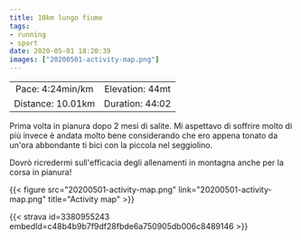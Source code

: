 ```yaml
---
title: 10km lungo fiume
tags:
- running
- sport
date: 2020-05-01 18:20:39
images: ["20200501-activity-map.png"]
---
```

| | |
| :-: | :-: |
| Pace: 4:24min/km | Elevation: 44mt |
| Distance: 10.01km | Duration: 44:02 |



Prima volta in pianura dopo 2 mesi di salite. Mi aspettavo di soffrire molto di più invece è andata molto bene considerando che ero appena tonato da un'ora abbondante ti bici con la piccola nel seggiolino.

Dovrò ricredermi sull'efficacia degli allenamenti in montagna anche per la corsa in pianura!



{{< figure src="20200501-activity-map.png" link="20200501-activity-map.png" title="Activity map" >}}


{{< strava id=3380955243 embedId=c48b4b9b7f9df28fbde6a750905db006c8489146 >}}
